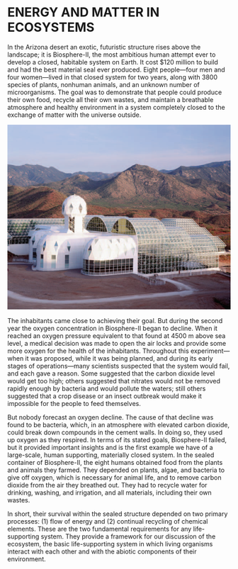 # ENERGY AND MATTER IN ECOSYSTEMS

In the Arizona desert an exotic, futuristic structure rises above the landscape; it is Biosphere-II, the most ambitious human attempt ever to develop a closed, habitable system on Earth. It cost $120 million to build and had the best material seal ever produced. Eight people—four men and four women—lived in that closed system for two years, along with 3800 species of plants, nonhuman animals, and an unknown number of microorganisms. The goal was to demonstrate that people could produce their own food, recycle all their own wastes, and maintain a breathable atmosphere and healthy environment in a system completely closed to the exchange of matter with the universe outside. 

![](../../.gitbook/assets/image%20%2872%29.png)

The inhabitants came close to achieving their goal. But during the second year the oxygen concentration in Biosphere-II began to decline. When it reached an oxygen pressure equivalent to that found at 4500 m above sea level, a medical decision was made to open the air locks and provide some more oxygen for the health of the inhabitants. Throughout this experiment—when it was proposed, while it was being planned, and during its early stages of operations—many scientists suspected that the system would fail, and each gave a reason. Some suggested that the carbon dioxide level would get too high; others suggested that nitrates would not be removed rapidly enough by bacteria and would pollute the waters; still others suggested that a crop disease or an insect outbreak would make it impossible for the people to feed themselves. 

But nobody forecast an oxygen decline. The cause of that decline was found to be bacteria, which, in an atmosphere with elevated carbon dioxide, could break down compounds in the cement walls. In doing so, they used up oxygen as they respired. In terms of its stated goals, Biosphere-II failed, but it provided important insights and is the first example we have of a large-scale, human supporting, materially closed system. In the sealed container of Biosphere-II, the eight humans obtained food from the plants and animals they farmed. They depended on plants, algae, and bacteria to give off oxygen, which is necessary for animal life, and to remove carbon dioxide from the air they breathed out. They had to recycle water for drinking, washing, and irrigation, and all materials, including their own wastes. 

In short, their survival within the sealed structure depended on two primary processes: \(1\) flow of energy and \(2\) continual recycling of chemical elements. These are the two fundamental requirements for any life-supporting system. They provide a framework for our discussion of the ecosystem, the basic life-supporting system in which living organisms interact with each other and with the abiotic components of their environment.

